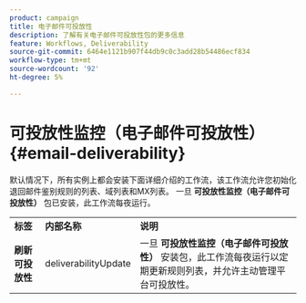 ```yaml
---
product: campaign
title: 电子邮件可投放性
description: 了解有关电子邮件可投放性包的更多信息
feature: Workflows, Deliverability
source-git-commit: 6464e1121b907f44db9c0c3add28b54486ecf834
workflow-type: tm+mt
source-wordcount: '92'
ht-degree: 5%

---
```



# 可投放性监控（电子邮件可投放性）{#email-deliverability}

默认情况下，所有实例上都会安装下面详细介绍的工作流，该工作流允许您初始化退回邮件鉴别规则的列表、域列表和MX列表。 一旦 **可投放性监控（电子邮件可投放性）** 包已安装，此工作流每夜运行。
<table> 
 <tbody> 
  <tr> 
   <td> <strong>标签</strong><br /> </td> 
   <td> <strong>内部名称</strong><br /> </td> 
   <td> <strong>说明</strong><br /> </td> 
  </tr> 
  <tr> 
   <td> <strong>刷新可投放性</strong><br /> </td> 
   <td> <span class="uicontrol">deliverabilityUpdate</span> <br /> </td> 
   <td>  一旦 <strong>可投放性监控（电子邮件可投放性）</strong> 安装包，此工作流每夜运行以定期更新规则列表，并允许主动管理平台可投放性。<br /> </td> 
  </tr> 
 </tbody> 
</table>

